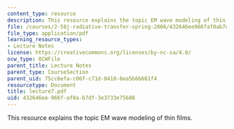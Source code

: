 ```yaml
---
content_type: resource
description: This resource explains the topic EM wave modeling of thin films.
file: /courses/2-58j-radiative-transfer-spring-2006/432646ee966faf0ab7df3e3733e75608_lecture7.pdf
file_type: application/pdf
learning_resource_types:
- Lecture Notes
license: https://creativecommons.org/licenses/by-nc-sa/4.0/
ocw_type: OCWFile
parent_title: Lecture Notes
parent_type: CourseSection
parent_uid: 75cc6efa-c06f-c71d-8410-8ea5b6b661f4
resourcetype: Document
title: lecture7.pdf
uid: 432646ee-966f-af0a-b7df-3e3733e75608
---
```

This resource explains the topic EM wave modeling of thin films.